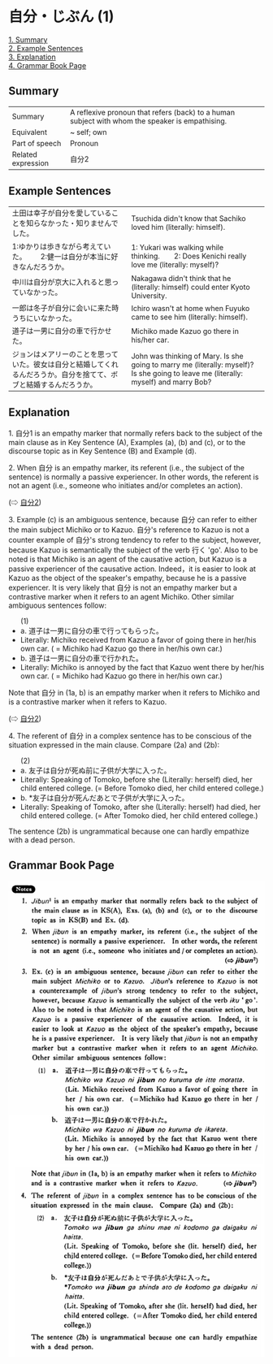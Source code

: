 # 自分・じぶん (1)

[1. Summary](#summary)<br>
[2. Example Sentences](#example-sentences)<br>
[3. Explanation](#explanation)<br>
[4. Grammar Book Page](#grammar-book-page)<br>


## Summary

<table><tr>   <td>Summary</td>   <td>A reflexive pronoun that refers (back) to a human subject with whom the speaker is empathising.</td></tr><tr>   <td>Equivalent</td>   <td>~ self; own</td></tr><tr>   <td>Part of speech</td>   <td>Pronoun</td></tr><tr>   <td>Related expression</td>   <td>自分2</td></tr></table>

## Example Sentences

<table><tr>   <td>土田は幸子が自分を愛していることを知らなかった・知りませんでした。</td>   <td>Tsuchida didn't know that Sachiko loved him (literally: himself).</td></tr><tr>   <td>1:ゆかりは歩きながら考えていた。  2:健一は自分が本当に好きなんだろうか。</td>   <td>1: Yukari was walking while thinking.&emsp;&emsp;2: Does Kenichi really love me (literally: myself)?</td></tr><tr>   <td>中川は自分が京大に入れると思っていなかった。</td>   <td>Nakagawa didn't think that he (literally: himself) could enter Kyoto University.</td></tr><tr>   <td>一郎は冬子が自分に会いに来た時うちにいなかった。</td>   <td>Ichiro wasn't at home when Fuyuko came to see him (literally: himself).</td></tr><tr>   <td>道子は一男に自分の車で行かせた。</td>   <td>Michiko made Kazuo go there in his/her car.</td></tr><tr>   <td>ジョンはメアリーのことを思っていた。彼女は自分と結婚してくれるんだろうか。自分を捨てて、ボブと結婚するんだろうか。</td>   <td>John was thinking of Mary. Is she going to marry me (literally: myself)? Is she going to leave me (literally: myself) and marry Bob?</td></tr></table>

## Explanation

<p>1. <span class="cloze">自分</span>1 is an empathy marker that normally refers back to the subject of the main clause as in Key Sentence (A), Examples (a), (b) and (c), or to the discourse topic as in Key Sentence (B) and Example (d).</p>  <p>2. When <span class="cloze">自分</span> is an empathy marker, its referent (i.e., the subject of the sentence) is normally a passive experiencer. In other words, the referent is not an agent (i.e., someone who initiates and/or completes an action).</p>  <p>(⇨ <a href="#㊦ 自分・じぶん (2)">自分2</a>)</p>  <p>3. Example (c) is an ambiguous sentence, because <span class="cloze">自分</span> can refer to either the main subject Michiko or to Kazuo. <span class="cloze">自分</span>'s reference to Kazuo is not a counter example of <span class="cloze">自分</span>'s strong tendency to refer to the subject, however, because Kazuo is semantically the subject of the verb 行く 'go'. Also to be noted is that Michiko is an agent of the causative action, but Kazuo is a passive experiencer of the causative action. Indeed，it is easier to look at Kazuo as the object of the speaker's empathy, because he is a passive experiencer. It is very likely that <span class="cloze">自分</span> is not an empathy marker but a contrastive marker when it refers to an agent Michiko. Other similar ambiguous sentences follow:</p>  <ul>(1) <li>a. 道子は一男に<span class="cloze">自分</span>の車で行ってもらった。</li> <li>Literally: Michiko received from Kazuo a favor of going there in her/his own car. ( = Michiko had Kazuo go there in her/his own car.)</li> <div class="divide"></div> <li>b. 道子は一男に<span class="cloze">自分</span>の車で行かれた。</li> <li>Literally: Michiko is annoyed by the fact that Kazuo went there by her/his own car. ( = Michiko had Kazuo go there in her/his own car.)</li> </ul>  <p>Note that <span class="cloze">自分</span> in (1a, b) is an empathy marker when it refers to Michiko and is a contrastive marker when it refers to Kazuo.</p>  <p>(⇨ <a href="#㊦ 自分・じぶん (2)">自分2</a>)</p>  <p>4. The referent of <span class="cloze">自分</span> in a complex sentence has to be conscious of the situation expressed in the main clause. Compare (2a) and (2b):</p>  <ul>(2) <li>a. 友子は<span class="cloze">自分</span>が死ぬ前に子供が大学に入った。</li> <li>Literally: Speaking of Tomoko, before she (Literally: herself) died, her child entered college. (= Before Tomoko died, her child entered college.)</li> <div class="divide"></div> <li>b. *友子は<span class="cloze">自分</span>が死んだあとで子供が大学に入った。</li> <li>Literally: Speaking of Tomoko, after she (Literally: herself) had died, her child entered college. (= After Tomoko died, her child entered college.)</li> </ul>  <p>The sentence (2b) is ungrammatical because one can hardly empathize with a dead person.</p>

## Grammar Book Page

![](../img/Basic自分.png)

